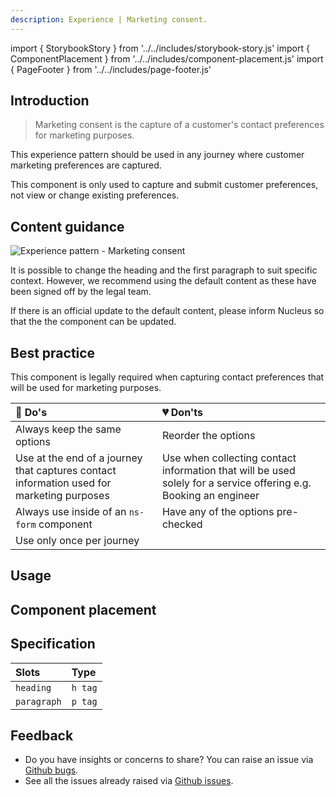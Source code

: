 ```yaml
---
description: Experience | Marketing consent.
---
```


import { StorybookStory } from '../../includes/storybook-story.js'
import { ComponentPlacement } from '../../includes/component-placement.js'
import { PageFooter } from '../../includes/page-footer.js'

## Introduction

> Marketing consent is the capture of a customer's contact preferences for marketing purposes.

This experience pattern should be used in any journey where customer marketing preferences are captured.

This component is only used to capture and submit customer preferences, not view or change existing preferences.

## Content guidance

![Experience pattern - Marketing consent](https://user-images.githubusercontent.com/28779/77073146-b6e3d300-69e6-11ea-99a1-fc5a131fcef6.png)

It is possible to change the heading and the first paragraph to suit specific context. However, we recommend using the default content as these have been signed off by the legal team.

If there is an official update to the default content, please inform Nucleus so that the the component can be updated.

## Best practice

This component is legally required when capturing contact preferences that will be used for marketing purposes.

| 💚 Do's | 💔 Don'ts |
| :--- | :--- |
| Always keep the same options | Reorder the options |
| Use at the end of a journey that captures contact information used for marketing purposes | Use when collecting contact information that will be used solely for a service offering e.g. Booking an engineer |
| Always use inside of an `ns-form` component | Have any of the options pre-checked |
| Use only once per journey |  |

## Usage

<StorybookStory story="nsx-marketing-consent--standard"></StorybookStory>

## Component placement

<ComponentPlacement component="nsx-marketing-consent" parentComponents="ns-form"></ComponentPlacement>

## Specification

| Slots | Type |
| :--- | :--- |
| `heading` | `h tag` |
| `paragraph` | `p tag` |


## Feedback

* Do you have insights or concerns to share? You can raise an issue via [Github bugs](https://github.com/ConnectedHomes/nucleus/issues/new?assignees=&labels=Bug&template=a--bug-report.md&title=[bug]%20[nsx-marketing-consent]).
* See all the issues already raised via [Github issues](https://github.com/connectedHomes/nucleus/issues?utf8=%E2%9C%93&q=is%3Aopen+is%3Aissue+label%3ABug+[nsx-marketing-consent]).

<PageFooter></PageFooter>
